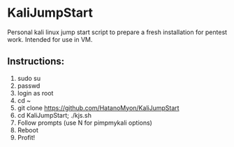 # KaliJumpStart
Personal kali linux jump start script to prepare a fresh installation for pentest work.
Intended for use in VM.

## Instructions:

1. sudo su
2. passwd
3. login as root
4. cd ~
5. git clone https://github.com/HatanoMyon/KaliJumpStart
6. cd KaliJumpStart; ./kjs.sh
7. Follow prompts (use N for pimpmykali options)
8. Reboot
9. Profit!

